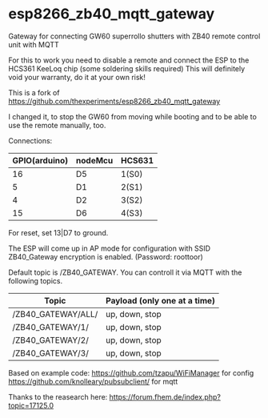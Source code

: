 # esp8266_zb40_mqtt_gateway

Gateway for connecting GW60 superrollo shutters with ZB40 remote control unit with MQTT

For this to work you need to disable a remote and connect the ESP to the HCS361 KeeLoq chip (some soldering skills required)
This will definitely void your warranty, do it at your own risk!

This is a fork of https://github.com/thexperiments/esp8266_zb40_mqtt_gateway

I changed it, to stop the GW60 from moving while booting and to be able to use the remote manually, too.

Connections:

GPIO(arduino)|nodeMcu|HCS631
-------------|-------|------
16|D5|1(S0)
5|D1|2(S1)
4|D2|3(S2)
15|D6|4(S3)

For reset, set 13|D7 to ground.

The ESP will come up in AP mode for configuration with SSID ZB40_Gateway encryption is enabled. (Password: roottoor)

Default topic is /ZB40_GATEWAY.
You can controll it via MQTT with the following topics.

Topic|Payload (only one at a time)
-----|----------------------------
/ZB40_GATEWAY/ALL/|up, down, stop
/ZB40_GATEWAY/1/|up, down, stop
/ZB40_GATEWAY/2/|up, down, stop
/ZB40_GATEWAY/3/|up, down, stop

Based on example code:
https://github.com/tzapu/WiFiManager for config
https://github.com/knolleary/pubsubclient/ for mqtt

Thanks to the reasearch here:
https://forum.fhem.de/index.php?topic=17125.0

